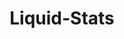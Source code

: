 ---
title: "Liquid-Stats"
description: "This projects leverages the power of the Untappd API to display information for your account including what beers you have had, your top rated beers, badges you earned, and statics about your untappd checkins"
image: "/img/projects/liquid-stats.jpg"
links:
  - title: Liquid-Stats
    icon: github
    url: "https://github.com/cfrome77/liquid-stats"
  - title: Liquid-Stats
    icon: link
    url: "https://liquid-stats.chrisfrome.com"
type: personal
build:
  render: link
---